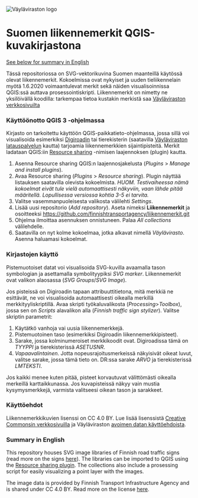 ![Väyläviraston logo](https://vayla.fi/documents/20473/740592/vayla_sivussa_fi_sv_rgb.png)
# Suomen liikennemerkit QGIS-kuvakirjastona
[See below for summary in English](https://github.com/finnishtransportagency/liikennemerkit#summary-in-english)

Tässä repositoriossa on SVG-vektorikuvina Suomen maanteillä käytössä olevat liikennemerkit. Kokoelmissa ovat nykyiset ja uuden tieliikennelain myötä 1.6.2020 voimaantulevat merkit sekä näiden visualisoinnissa QGIS:ssä auttava prosessointiskripti. Liikennemerkit on nimetty ne yksilöivällä koodilla: tarkempaa tietoa kustakin merkistä saa [Väyläviraston verkkosivuilta](https://vayla.fi/tieverkko/liikennemerkit)

### Käyttöönotto QGIS 3 -ohjelmassa
Kirjasto on tarkoitettu käyttöön QGIS-paikkatieto-ohjelmassa, jossa sillä voi visualisoida esimerkiksi [Digiroadin](https://vayla.fi/avoindata/digiroad) tai tierekisterin (saatavilla [Väyläviraston latauspalvelun](https://julkinen.vayla.fi/oskari/) kautta) tarjoamia liikennemerkkien sijaintipisteitä. Merkit ladataan QGIS:iin [Resource sharing](http://qgis-contribution.github.io/QGIS-ResourceSharing/) -nimisen laajennoksen (plugin) kautta.

1. Asenna Resource sharing QGIS:n laajennosjakelusta (*Plugins* > *Manage and install plugins*).
2. Avaa Resource sharing (*Plugins* > *Resource sharing*). Plugin näyttää listauksen saatavilla olevista kokoelmista. *HUOM. Testivaiheessa nämä kokoelmat eivät tule vielä automaattisesti näkyviin, vaan lähde pitää määritellä. Lopullisessa versiossa kohtia 3-5 ei tarvita.*
3. Valitse vasemmanpuoleisesta valikosta välilehti *Settings*.
4. Lisää uusi repositorio (*Add repository*). Aseta nimeksi **Liikennemerkit** ja osoitteeksi https://github.com/finnishtransportagency/liikennemerkit.git
5. Ohjelma ilmoittaa asennuksen onnistuneen. Palaa *All collections* välilehdelle.
6. Saatavilla on nyt kolme kokoelmaa, jotka alkavat nimellä *Väylävirasto*. Asenna haluamasi kokoelmat.

### Kirjastojen käyttö
Pistemuotoiset datat voi visualisoida SVG-kuvilla avaamalla tason symbologian ja asettamalla symbolityypiksi *SVG marker*. Liikennemerkit ovat valikon alaosassa (*SVG Groups*/*SVG Image*).

Jos pisteissä on Digiroadin tapaan attribuuttitietona, mitä merkkiä ne esittävät, ne voi visualisoida automaattisesti oikealla merkillä merkkityyliskriptillä. Avaa skripti työkaluvalikosta (*Processing*>*Toolbox*), jossa sen on *Scripts* alavalikon alla (*Finnish traffic sign stylizer*). Valitse skriptin parametrit:
1. Käytätkö vanhoja vai uusia liikennemerkkejä.
2. Pistemuotoinen taso (esimerkiksi Digiroadin liikennemerkkipisteet).
3. Sarake, jossa kolminumeroiset merkkikoodit ovat. Digiroadissa tämä on *TYYPPI* ja tierekisterissä *ASETUSNR*.
4. *Vapaavalintainen*. Jotta nopeusrajoitusmerkeissä näkyisivät oikeat luvut, valitse sarake, jossa tämä tieto on. DR:ssa sarake *ARVO* ja tierekisterissä *LMTEKSTI*.

Jos kaikki menee kuten pitää, pisteet korvautuvat välittömästi oikealla merkeillä karttaikkunassa. Jos kuvapisteissä näkyy vain mustia kysymysmerkkejä, varmista valitseesi oikean tason ja sarakkeet.

### Käyttöehdot
Liikennemerkkikuvien lisenssi on CC 4.0 BY. Lue lisää lisenssistä [Creative Commonsin verkkosivuilla](http://creativecommons.org/licenses/by/4.0/) ja Väyläviraston [avoimen datan käyttöehdoista](https://vayla.fi/avoindata/kayttoehdot).

### Summary in English
This repository houses SVG image libraries of Finnish road traffic signs (read more on the signs [here](https://vayla.fi/web/en/road-network/traffic-signs)). The libraries can be imported to QGIS using the [Resource sharing plugin](http://qgis-contribution.github.io/QGIS-ResourceSharing/). The collections also include a prosessing script for easily visualizing a point layer with the images.

The image data is provided by Finnish Transport Infrastructure Agency and is shared under CC 4.0 BY. Read more on the license [here](http://creativecommons.org/licenses/by/4.0/).

